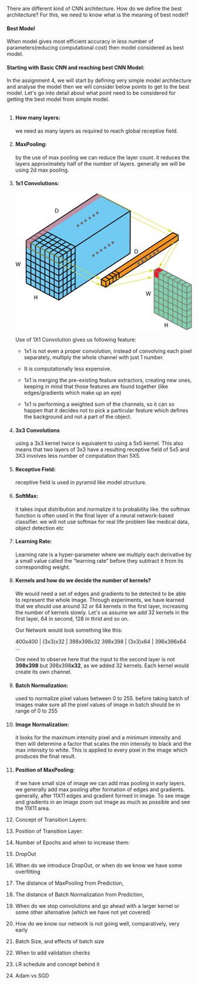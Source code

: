 There are different kind of CNN architecture. How do we define the best architecture? For this, we need to know what is the meaning of best nodel? 

#### Best Model

When  model gives most efficient accuracy in less number of parameters(reducing computational cost) then model considered as best model.

#### Starting with Basic CNN and reaching best CNN Model:

In the assignment 4, we will start by defining very simple model architecture and analyse the model then we will consider below points to get to the best model. Let's go into detail about what point need to be considered for getting the best model from simple model.

###### 

1. #### How many layers:

    we need as many layers as required to reach global receptive field. 

2. #### MaxPooling: 

   by the use of max pooling we can reduce the layer count. it reduces the layers approximately half of the number of layers. generally we will be using 2d max pooling.

   

3. #### 1x1 Convolutions:

   ![kernel](https://github.com/bomila/eip3/blob/master/1X1_Convolution.png)

   Use of 1X1 Convolution gives us following feature:

   * 1x1 is not even a proper convolution, instead of convolving each pixel separately, multiply the whole channel with just 1 number. 

   * It is computationally less expensive.

   * 1x1 is merging the pre-existing feature extractors, creating new ones, keeping in mind that those features are found together (like edges/gradients which make up an eye)

   * 1x1 is performing a weighted sum of the channels, so it can so happen that it decides not to pick a particular feature which defines the background and not a part of the object.

     

4. #### 3x3 Convolutions

   using a 3x3 kernel twice is equivalent to using a 5x5 kernel. This also means that two layers of 3x3 have a resulting receptive field of 5x5 and 3X3 involves less number of computation than 5X5.

   

5. #### Receptive Field:

   receptive field is used in pyramid like model structure. 

6. #### SoftMax:

   it takes input distribution and normalize it to probability like. the softmax function is often used in the final layer of a neural network-based classifier. we will not use softmax for real life problem like medical data, object detection etc

7. #### Learning Rate:

    Learning rate is a hyper-parameter where we multiply each derivative by a small value called the “learning rate” before they subtract it from its corresponding weight.

8. #### Kernels and how do we decide the number of kernels?

   We would need a set of edges and gradients to be detected to be able to represent the whole image. Through experiments, we have learned that we should use around 32 or 64 kernels in the first layer, increasing the number of kernels slowly. Let's us assume we add 32 kernels in the first layer, 64 in second, 128 in thrid and so on. 

   Our Network would look something like this:

   400x400 | (3x3)x32 | 398x398x32
   398x398 | (3x3)x64 | 396x396x64
   ...

   One need to observe here that the input to the second layer is not **398x398** but 398x398**x32**, as we added 32 kernels. Each kernel would create its own channel. 

   

9. #### Batch Normalization:

   used to normalize pixel values between 0 to 255. before taking batch of images make sure all the pixel values of image in batch should be in range of 0 to 255

10. #### Image Normalization:

     it looks for the maximum intensity pixel and a minimum intensity and then will determine a factor that scales the min intensity to black and the max intensity to white. This is applied to every pixel in the image which produces the final result. 

11. #### Position of MaxPooling: 

    if we have small size of image we can add max pooling in early layers. we generally add max pooling after formation of edges and gradients. generally, after 11X11 edges and gradient formed in image. To see image and gradients in an image zoom out image as much as possible and see the 11X11 area.

    

12. Concept of Transition Layers:

13. Position of Transition Layer:

14. Number of Epochs and when to increase them:

15. DropOut

16. When do we introduce DropOut, or when do we know we have some overfitting

17. The distance of MaxPooling from Prediction,

18. The distance of Batch Normalization from Prediction,

19. When do we stop convolutions and go ahead with a larger kernel or some other alternative (which we have not yet covered)

20. How do we know our network is not going well, comparatively, very early

21. Batch Size, and effects of batch size

22. When to add validation checks

23. LR schedule and concept behind it

24. Adam vs SGD

